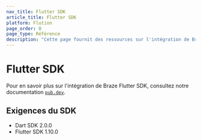 ```yaml
---
nav_title: Flutter SDK
article_title: Flutter SDK
platform: Flution
page_order: 0
page_type: Référence
description: "Cette page fournit des ressources sur l'intégration de Braze Flutter SDK."
---
```


# Flutter SDK

Pour en savoir plus sur l'intégration de Braze Flutter SDK, consultez notre documentation [`pub.dev`](https://pub.dev/packages/braze_plugin).

## Exigences du SDK
* Dart SDK 2.0.0
* Flutter SDK 1.10.0
